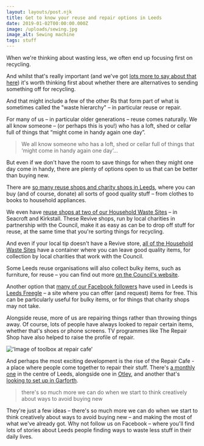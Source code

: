 ```yaml
---
layout: layouts/post.njk
title: Get to know your reuse and repair options in Leeds
date: 2019-01-02T00:00:00.000Z
image: /uploads/sewing.jpg
image_alt: Sewing machine
tags: stuff
---
```

When we're thinking about wasting less, we often end up focusing first on recycling.

And whilst that's really important (and we've got [lots more to say about that here](/tips/recycle)) it's worth thinking first about whether there are alternatives to sending something off for recycling.

And that might include a few of the other Rs that form part of what is sometimes called the "waste hierarchy" – in particular reuse or repair.

For many of us – in particular older generations – reuse comes naturally. We all know someone – (or perhaps this is you!) who has a loft, shed or cellar full of things that “might come in handy again one day”.

> We all know someone who has a loft, shed or cellar full of things that ‘might come in handy again one day’...

But even if we don't have the room to save things for when they might one day come in handy, there are plenty of options open to us that can be better than buying new.

There are [so many reuse shops and charity shops in Leeds](https://www.facebook.com/zerowasteleeds/posts/647846469107213?__xts__[0]=68.ARAhcePMPQxLNoHpevXafOHntDA4aN5NGgTs9hvBcoQJAAF6ZzoFcBV3PpYzSJ9O8Ujgg63mSI2OF7LI41snAQBZeONDRinNzPQFPMb_mxIQWgItCmGJ9Lj8ZoW1N0rJrKlnC5YKyuIWfsDZ7RVlCfnjFOTwdpsLES7hHNf9V-HBFF9eKVbJJ6lj72OBIH7AG1RoPxGzUPqw0b6dtW3ICHWmlbyPyP6NXQK2oWNnzV3_UrfYOABTdCXXk05jLd43RPHZgHGNbG53uUN39f5u5t5DrJ5mFUcs6Y3364SA-fd_IegMmZo2ZtqnS3CLS4O5Dn0xpf_wRhv_yPl0STajTXY&__tn__=-R), where you can buy (and of course, donate) all sorts of good quality stuff – from clothes to books to household appliances.

We even have [reuse shops at two of our Household Waste Sites](http://www.reviveleeds.co.uk/) – in Seacroft and Kirkstall. These Revive shops, run by local charities in partnership with the Council, make it as easy as can be to drop off stuff for reuse, at the same time that you're sorting things for recycling.

And even if your local tip doesn't have a Revive store, [all of the Household Waste Sites](https://www.leeds.gov.uk/residents/bins-and-recycling/recycling-sites) have a container where you can leave good quality items, for collection by local charities that work with the Council.

Some Leeds reuse organisations will also collect bulky items, such as furniture, for reuse – you can find out more [on the Council's website](https://www.leeds.gov.uk/residents/bins-and-recycling/get-rid-of-unwanted-items).

Another option that [many of our Facebook followers](https://www.facebook.com/zerowasteleeds/) have used in Leeds is [Leeds Freegle](https://www.ilovefreegle.org/explore/leedsfreegle) – a site where you can offer (and request) items for free. This can be particularly useful for bulky items, or for things that charity shops may not take.

Alongside reuse, more of us are repairing things rather than throwing things away. Of course, lots of people have always looked to repair certain items, whether that's shoes or phone screens. TV programmes like The Repair Shop have also helped to raise the profile of repair.

!['Image of toolbox at repair cafe'](/uploads/toolbox.jpg 'Repair cafes are an exciting recent development in Leeds')

And perhaps the most exciting development is the rise of the Repair Cafe - a place where people come together to repair their stuff. There's [a monthly one](https://therestartproject.org/groups/repair-cafe-leeds/) in the centre of Leeds, alongside one in [Otley](https://otleymakerspace.blogspot.com/p/repair-cafe.html), and another that's [looking to set up in Garforth](https://www.facebook.com/garforthrepaircafe).

> there's so much more we can do when we start to think creatively about ways to avoid buying new

They're just a few ideas – there's so much more we can do when we start to think creatively about ways to avoid buying new – and making the most of what we've already got. Why not follow us on Facebook – where you'll find lots of stories about Leeds people finding ways to waste less stuff in their daily lives.
